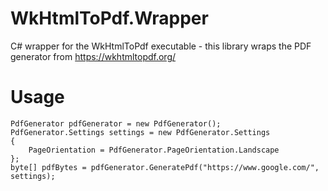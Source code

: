 # WkHtmlToPdf.Wrapper
C# wrapper for the WkHtmlToPdf executable - this library wraps the PDF generator from https://wkhtmltopdf.org/

# Usage
```
PdfGenerator pdfGenerator = new PdfGenerator();
PdfGenerator.Settings settings = new PdfGenerator.Settings 
{
	PageOrientation = PdfGenerator.PageOrientation.Landscape 
};
byte[] pdfBytes = pdfGenerator.GeneratePdf("https://www.google.com/", settings);
```
